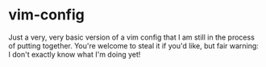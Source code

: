 vim-config
==========

Just a very, very basic version of a vim config that I am still in the process of putting together. You're welcome to steal it if you'd like, but fair warning: I don't exactly know what I'm doing yet!

